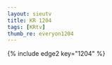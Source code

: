 ```yaml
--- 
layout: sieutv
title: KR 1204
tags: [KRtv]
thumb_re: everyon1204
---
```

{% include edge2 key="1204" %} 
